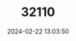 ---
title: "32110"
category: "Eschweilera bogotensis"
draft: false
date: 2024-02-22 13:03:50
languages:
  Spanish; Castilian: ["Melcocho"]
---